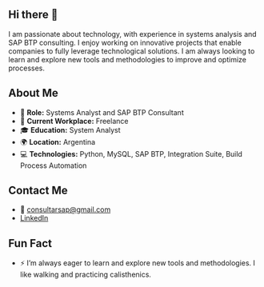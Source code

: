 ## Hi there 👋

<!--
**CesarOjeda1/CesarOjeda1** is a ✨ _special_ ✨ repository because its `README.md` (this file) appears on your GitHub profile.

Here are some ideas to get you started:

- 🔭 I’m currently working on Consultant SAP BTP
- 🌱 I’m currently learning Integration Suite and Build Proccess Automation
-->

I am passionate about technology, with experience in systems analysis and SAP BTP consulting. I enjoy working on innovative projects that enable companies to fully leverage technological solutions. I am always looking to learn and explore new tools and methodologies to improve and optimize processes.

## About Me

- 🌟 **Role:** Systems Analyst and SAP BTP Consultant
- 💼 **Current Workplace:** Freelance
- 🎓 **Education:** System Analyst
- 🌍 **Location:** Argentina
- 💻 **Technologies:** Python, MySQL, SAP BTP, Integration Suite, Build Process Automation

## Contact Me

- 📧 [consultarsap@gmail.com](mailto:consultarsap@gmail.com)
- [LinkedIn](https://www.linkedin.com/in/cesarojeda00/)

## Fun Fact

- ⚡ I’m always eager to learn and explore new tools and methodologies. I like walking and practicing calisthenics.

